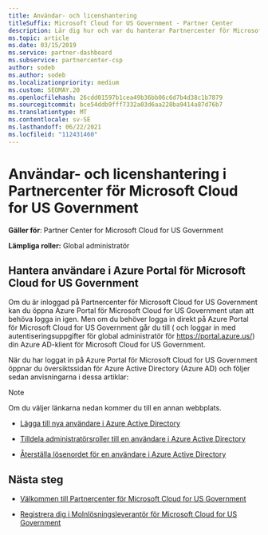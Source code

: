 ```yaml
---
title: Användar- och licenshantering
titleSuffix: Microsoft Cloud for US Government - Partner Center
description: Lär dig hur och var du hanterar Partnercenter för Microsoft Cloud for US Government partner, kunder och licenser samt lösenordsåterställningar.
ms.topic: article
ms.date: 03/15/2019
ms.service: partner-dashboard
ms.subservice: partnercenter-csp
author: sodeb
ms.author: sodeb
ms.localizationpriority: medium
ms.custom: SEOMAY.20
ms.openlocfilehash: 26cdd01597b1cea49b36bb06c6d7b4d38c1b7879
ms.sourcegitcommit: bce54ddb9fff7332a03d6aa228ba9414a87d76b7
ms.translationtype: MT
ms.contentlocale: sv-SE
ms.lasthandoff: 06/22/2021
ms.locfileid: "112431460"
---
```

# <a name="user-and-license-management-in-partner-center-for-microsoft-cloud-for-us-government"></a>Användar- och licenshantering i Partnercenter för Microsoft Cloud for US Government

**Gäller för**: Partner Center for Microsoft Cloud for US Government

**Lämpliga roller:** Global administratör

## <a name="how-to-manage-users-in-the-azure-portal-for-microsoft-cloud-for-us-government"></a>Hantera användare i Azure Portal för Microsoft Cloud for US Government

Om du är inloggad på Partnercenter för Microsoft Cloud for US Government kan du öppna Azure Portal för Microsoft Cloud for US Government utan att behöva logga in igen. Men om du behöver logga in direkt på Azure Portal för Microsoft Cloud for US Government går du till ( och loggar in med autentiseringsuppgifter för global administratör för https://portal.azure.us/) din Azure AD-klient för Microsoft Cloud for US Government.

När du har loggat in på Azure Portal för Microsoft Cloud for US Government öppnar du översiktssidan för Azure Active Directory (Azure AD) och följer sedan anvisningarna i dessa artiklar:

> [!NOTE]  
> Om du väljer länkarna nedan kommer du till en annan webbplats. 

- [Lägga till nya användare i Azure Active Directory](/azure/active-directory/active-directory-users-create-azure-portal)

- [Tilldela administratörsroller till en användare i Azure Active Directory](/azure/active-directory/active-directory-users-assign-role-azure-portal)

- [Återställa lösenordet för en användare i Azure Active Directory](/azure/active-directory/active-directory-users-reset-password-azure-portal)

## <a name="next-steps"></a>Nästa steg

- [Välkommen till Partnercenter för Microsoft Cloud for US Government](partner-center-for-microsoft-us-govt-cloud.md)

- [Registrera dig i Molnlösningsleverantör för Microsoft Cloud for US Government](enroll-in-csp-for-microsoft-us-govt-cloud.md)